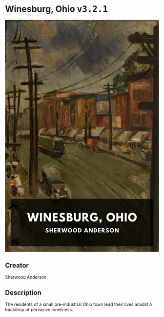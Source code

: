 
# Winesburg, Ohio <kbd>v3.2.1</kbd>

<center>
  <img src="./cover-1024.jpg"/>
</center>

## Creator
Sherwood Anderson

## Description
The residents of a small pre-industrial Ohio town lead their lives amidst a backdrop of pervasive loneliness.
